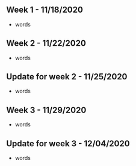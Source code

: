 ## Week 1 - 11/18/2020
   - words

## Week 2 - 11/22/2020
   - words

## Update for week 2 - 11/25/2020
   - words

## Week 3 - 11/29/2020
   - words

## Update for week 3 - 12/04/2020
   - words